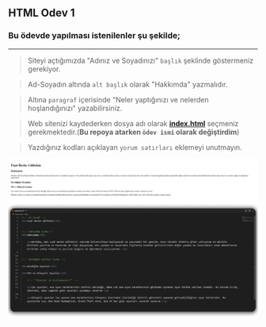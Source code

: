 ## HTML Odev 1

### **Bu ödevde yapılması istenilenler şu şekilde;**
---
> Siteyi açtığımızda "Adınız ve Soyadınızı" `başlık` şeklinde göstermeniz gerekiyor.

> Ad-Soyadın altında `alt başlık` olarak "Hakkımda" yazmalıdır.

> Altına `paragraf` içerisinde "Neler yaptığınızı ve nelerden hoşlandığınızı" yazabilirsiniz.

> Web sitenizi kaydederken dosya adı olarak [**index.html**](https://github.com/FuatBerke/kodluyoruz-odevler/blob/main/HTML%20Odev1/htmlodev1.html) seçmeniz gerekmektedir.(**Bu repoya atarken `ödev ismi` olarak değiştirdim**)

> Yazdığınız kodları açıklayan `yorum satırları` eklemeyi unutmayın.

![](htmlodev1.png)